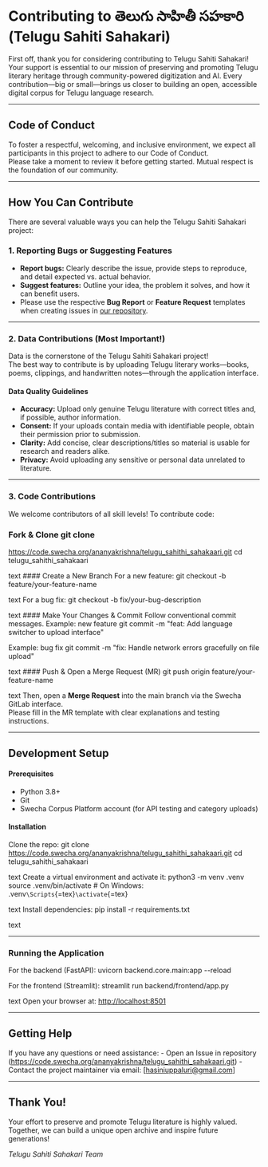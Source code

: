 # Contributing to తెలుగు సాహితీ సహకారి (Telugu Sahiti Sahakari)

First off, thank you for considering contributing to Telugu Sahiti Sahakari! Your support is essential to our mission of preserving and promoting Telugu literary heritage through community-powered digitization and AI. Every contribution—big or small—brings us closer to building an open, accessible digital corpus for Telugu language research.

---

## Code of Conduct

To foster a respectful, welcoming, and inclusive environment, we expect all participants in this project to adhere to our Code of Conduct.  
Please take a moment to review it before getting started. Mutual respect is the foundation of our community.

---

## How You Can Contribute

There are several valuable ways you can help the Telugu Sahiti Sahakari project:

### 1. Reporting Bugs or Suggesting Features

- **Report bugs:** Clearly describe the issue, provide steps to reproduce, and detail expected vs. actual behavior.
- **Suggest features:** Outline your idea, the problem it solves, and how it can benefit users.
- Please use the respective **Bug Report** or **Feature Request** templates when creating issues in [our repository](https://code.swecha.org/ananyakrishna/telugu_sahithi_sahakaari.git).

---

### 2. Data Contributions (Most Important!)

Data is the cornerstone of the Telugu Sahiti Sahakari project!  
The best way to contribute is by uploading Telugu literary works—books, poems, clippings, and handwritten notes—through the application interface.

#### Data Quality Guidelines
- **Accuracy:** Upload only genuine Telugu literature with correct titles and, if possible, author information.
- **Consent:** If your uploads contain media with identifiable people, obtain their permission prior to submission.
- **Clarity:** Add concise, clear descriptions/titles so material is usable for research and readers alike.
- **Privacy:** Avoid uploading any sensitive or personal data unrelated to literature.

---

### 3. Code Contributions

We welcome contributors of all skill levels! To contribute code:

### Fork & Clone git clone
https://code.swecha.org/ananyakrishna/telugu_sahithi_sahakaari.git cd
telugu_sahithi_sahakaari

text \#### Create a New Branch For a new feature: git checkout -b
feature/your-feature-name

text For a bug fix: git checkout -b fix/your-bug-description

text \#### Make Your Changes & Commit Follow conventional commit
messages. Example: new feature git commit -m "feat: Add language
switcher to upload interface"

Example: bug fix git commit -m "fix: Handle network errors gracefully on
file upload"

text \#### Push & Open a Merge Request (MR) git push origin
feature/your-feature-name

text Then, open a **Merge Request** into the main branch via the Swecha
GitLab interface.\
Please fill in the MR template with clear explanations and testing
instructions.

------------------------------------------------------------------------

## Development Setup

#### Prerequisites

-   Python 3.8+
-   Git
-   Swecha Corpus Platform account (for API testing and category
    uploads)

#### Installation

Clone the repo: git clone
https://code.swecha.org/ananyakrishna/telugu_sahithi_sahakaari.git cd
telugu_sahithi_sahakaari

text Create a virtual environment and activate it: python3 -m venv .venv
source .venv/bin/activate \# On Windows:
.venv`\Scripts`{=tex}`\activate`{=tex}

text Install dependencies: pip install -r requirements.txt

text

------------------------------------------------------------------------

### Running the Application

For the backend (FastAPI): uvicorn backend.core.main:app --reload

For the frontend (Streamlit): streamlit run backend/frontend/app.py

text Open your browser at: <http://localhost:8501>

------------------------------------------------------------------------

## Getting Help

If you have any questions or need assistance: - Open an Issue in repository
(https://code.swecha.org/ananyakrishna/telugu_sahithi_sahakaari.git) -
Contact the project maintainer via email: \[hasiniuppaluri@gmail.com\]

------------------------------------------------------------------------

## Thank You!

Your effort to preserve and promote Telugu literature is highly valued.\
Together, we can build a unique open archive and inspire future
generations!

*Telugu Sahiti Sahakari Team*

